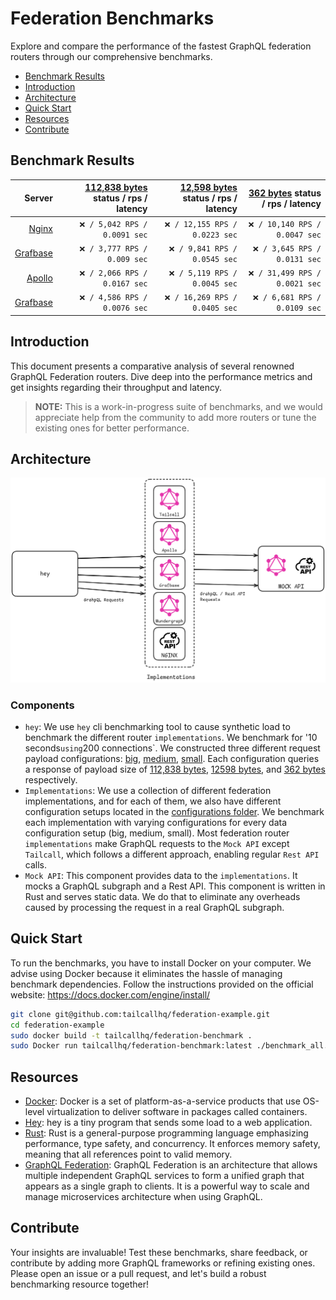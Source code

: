 # Federation Benchmarks

Explore and compare the performance of the fastest GraphQL federation routers through our comprehensive benchmarks.

- [Benchmark Results](#benchmark-results)
- [Introduction](#introduction)
- [Architecture](#architecture)
- [Quick Start](#quick-start)
- [Resources](#resources)
- [Contribute](#contribute)

## Benchmark Results

<!-- PERFORMANCE_RESULTS_START -->
| Server | [112,838 bytes](./source/big.json) status / rps / latency | [12,598 bytes](./source/medium.json) status / rps / latency | [362 bytes](./source/small.json) status / rps / latency |
| ---: | ---: | ---: | ---: |
| [Nginx](https://nginx.org/en/) | `❌ / 5,042 RPS / 0.0091 sec` | `❌ / 12,155 RPS / 0.0223 sec` | `❌ / 10,140 RPS / 0.0047 sec` |
| [Grafbase](https://github.com/grafbase/grafbase) | `❌ / 3,777 RPS / 0.009 sec` | `❌ / 9,841 RPS / 0.0545 sec` | `❌ / 3,645 RPS / 0.0131 sec` |
| [Apollo](https://github.com/apollographql/router) | `❌ / 2,066 RPS / 0.0167 sec` | `❌ / 5,119 RPS / 0.0045 sec` | `❌ / 31,499 RPS / 0.0021 sec` |
| [Grafbase](https://github.com/grafbase/grafbase) | `❌ / 4,586 RPS / 0.0076 sec` | `❌ / 16,269 RPS / 0.0405 sec` | `❌ / 6,681 RPS / 0.0109 sec` |
<!-- PERFORMANCE_RESULTS_END -->

## Introduction

This document presents a comparative analysis of several renowned GraphQL Federation routers. Dive deep into the performance metrics and get insights regarding their throughput and latency.

> **NOTE:** This is a work-in-progress suite of benchmarks, and we would appreciate help from the community to add more routers or tune the existing ones for better performance.

## Architecture

![image info](./files/diagram.png)

### Components

* `hey`: We use `hey` cli benchmarking tool to cause synthetic load to benchmark the different router `implementations`. We benchmark for '10 seconds` using `200 connections`. We constructed three different request payload configurations: [big](./scripts/bench-hey-big.json), [medium](./scripts/bench-hey-medium.json), [small](./scripts/bench-hey-small.json). Each configuration queries a response of payload size of [112,838 bytes](./source/big.json), [12598 bytes](./source/medium.json), and [362 bytes](./source/small.json) respectively.
* `Implementations`: We use a collection of different federation implementations, and for each of them, we also have different configuration setups located in the [configurations folder](./configurations/). We benchmark each implementation with varying configurations for every data configuration setup (big, medium, small). Most federation router `implementations` make GraphQL requests to the `Mock API` except `Tailcall`, which follows a different approach, enabling regular `Rest API` calls.
* `Mock API`: This component provides data to the `implementations`. It mocks a GraphQL subgraph and a Rest API. This component is written in Rust and serves static data. We do that to eliminate any overheads caused by processing the request in a real GraphQL subgraph.

## Quick Start

To run the benchmarks, you have to install Docker on your computer. We advise using Docker because it eliminates the hassle of managing benchmark dependencies. Follow the instructions provided on the official website: https://docs.docker.com/engine/install/

```bash
git clone git@github.com:tailcallhq/federation-example.git
cd federation-example
sudo docker build -t tailcallhq/federation-benchmark .
sudo Docker run tailcallhq/federation-benchmark:latest ./benchmark_all.sh
```

## Resources

* [Docker](https://www.docker.com/): Docker is a set of platform-as-a-service products that use OS-level virtualization to deliver software in packages called containers.
* [Hey](https://github.com/rakyll/hey): hey is a tiny program that sends some load to a web application.
* [Rust](https://www.rust-lang.org/): Rust is a general-purpose programming language emphasizing performance, type safety, and concurrency. It enforces memory safety, meaning that all references point to valid memory.
* [GraphQL Federation](https://graphql.com/learn/federated-architecture/): GraphQL Federation is an architecture that allows multiple independent GraphQL services to form a unified graph that appears as a single graph to clients. It is a powerful way to scale and manage microservices architecture when using GraphQL.

## Contribute

Your insights are invaluable! Test these benchmarks, share feedback, or contribute by adding more GraphQL frameworks or refining existing ones. Please open an issue or a pull request, and let's build a robust benchmarking resource together!
